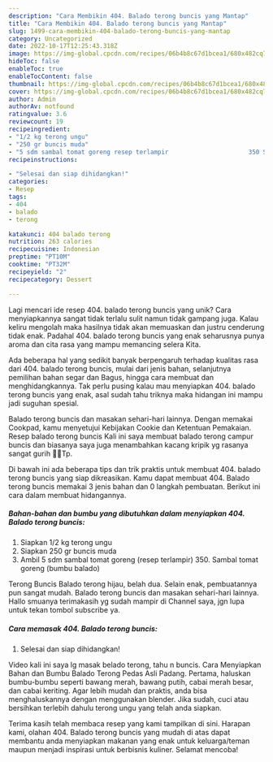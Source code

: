 ```yaml
---
description: "Cara Membikin 404. Balado terong buncis yang Mantap"
title: "Cara Membikin 404. Balado terong buncis yang Mantap"
slug: 1499-cara-membikin-404-balado-terong-buncis-yang-mantap
category: Uncategorized
date: 2022-10-17T12:25:43.318Z
image: https://img-global.cpcdn.com/recipes/06b4b8c67d1bcea1/680x482cq70/404-balado-terong-buncis-foto-resep-utama.jpg
hideToc: false
enableToc: true
enableTocContent: false
thumbnail: https://img-global.cpcdn.com/recipes/06b4b8c67d1bcea1/680x482cq70/404-balado-terong-buncis-foto-resep-utama.jpg
cover: https://img-global.cpcdn.com/recipes/06b4b8c67d1bcea1/680x482cq70/404-balado-terong-buncis-foto-resep-utama.jpg
author: Admin
authorAv: notfound
ratingvalue: 3.6
reviewcount: 19
recipeingredient:
- "1/2 kg terong ungu"
- "250 gr buncis muda"
- "5 sdm sambal tomat goreng resep terlampir                      350 Sambal tomat goreng bumbu balado"
recipeinstructions:

- "Selesai dan siap dihidangkan!"
categories:
- Resep
tags:
- 404
- balado
- terong

katakunci: 404 balado terong 
nutrition: 263 calories
recipecuisine: Indonesian
preptime: "PT10M"
cooktime: "PT32M"
recipeyield: "2"
recipecategory: Dessert

---
```





Lagi mencari ide resep 404. balado terong buncis yang unik? Cara menyiapkannya sangat tidak terlalu sulit namun tidak gampang juga. Kalau keliru mengolah maka hasilnya tidak akan memuaskan dan justru cenderung tidak enak. Padahal 404. balado terong buncis yang enak seharusnya punya aroma dan cita rasa yang mampu memancing selera Kita.





Ada beberapa hal yang sedikit banyak berpengaruh terhadap kualitas rasa dari 404. balado terong buncis, mulai dari jenis bahan, selanjutnya pemilihan bahan segar dan Bagus, hingga cara membuat dan menghidangkannya. Tak perlu pusing kalau mau menyiapkan 404. balado terong buncis yang enak,      asal sudah tahu triknya maka hidangan ini mampu jadi suguhan spesial.














Balado terong buncis dan masakan sehari-hari lainnya. Dengan memakai Cookpad, kamu menyetujui Kebijakan Cookie dan Ketentuan Pemakaian. Resep balado terong buncis Kali ini saya membuat balado terong campur buncis dan biasanya saya juga menambahkan kacang kripik yg rasanya sangat gurih 🌾🌾Tp.






Di bawah ini ada beberapa tips dan trik praktis untuk membuat 404. balado terong buncis yang siap dikreasikan. Kamu dapat membuat 404. Balado terong buncis memakai 3 jenis bahan dan 0 langkah pembuatan. Berikut ini cara dalam membuat hidangannya.

<!--inarticleads1-->

##### Bahan-bahan dan bumbu yang dibutuhkan dalam menyiapkan 404. Balado terong buncis:

1. Siapkan 1/2 kg terong ungu
1. Siapkan 250 gr buncis muda
1. Ambil 5 sdm sambal tomat goreng (resep terlampir)                      350. Sambal tomat goreng (bumbu balado)


Terong Buncis Balado terong hijau, belah dua. Selain enak, pembuatannya pun sangat mudah. Balado terong buncis dan masakan sehari-hari lainnya. Hallo smuanya terimakasih yg sudah mampir di Channel saya, jgn lupa untuk tekan tombol subscribe ya. 

<!--inarticleads2-->

##### Cara memasak 404. Balado terong buncis:


1. Selesai dan siap dihidangkan!

Video kali ini saya lg masak belado terong, tahu n buncis. Cara Menyiapkan Bahan dan Bumbu Balado Terong Pedas Asli Padang. Pertama, haluskan bumbu-bumbu seperti bawang merah, bawang putih, cabai merah besar, dan cabai keriting. Agar lebih mudah dan praktis, anda bisa menghaluskannya dengan menggunakan blender. Jika sudah, cuci atau bersihkan terlebih dahulu terong ungu yang telah anda siapkan. 

Terima kasih telah membaca resep yang kami tampilkan di sini. Harapan kami, olahan 404. Balado terong buncis yang mudah di atas dapat membantu anda menyiapkan makanan yang enak untuk keluarga/teman maupun menjadi inspirasi untuk berbisnis kuliner. Selamat mencoba!
